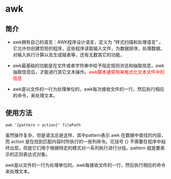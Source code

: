 # awk

## 简介

- awk拥有自己的语言：AWK程序设计语言，定义为 “样式扫描和处理语言” 。它允许你创建剪短的程序，这些程序读取输入文件，为数据排序，处理数据，对输入执行计算以及生成报表等，还有无数其它的功能，

- awk最基础的功能是在文件或者字符串中给予指定规则浏览和抽取信息，awk抽取信息后，才能进行其它文本操作。<font color="red">awk脚本通常用来格式化文本文件中的信息</font>

- awk是以文件的一行为处理单位的，awk每次接收文件的一行，然后执行相应的命令，来处理文本。



## 使用方法

 ```shell
awk '{pattern + action}' filePath
 ```

虽然操作复杂，但是语法总是这样，其中pattern表示 awk 在数据中查找的内容，而 action 是在找到匹配内容时所执行的一些列命令。花括号 {} 不需要在程序中始终出现，但是它们用于根据特定的模式对一系列执行进行分组。pattern 就是要表示的正则表达式对象。 

awk是以文件的一行为处理单位的。awk每接收文件的一行，然后执行相应的命令来处理文本。